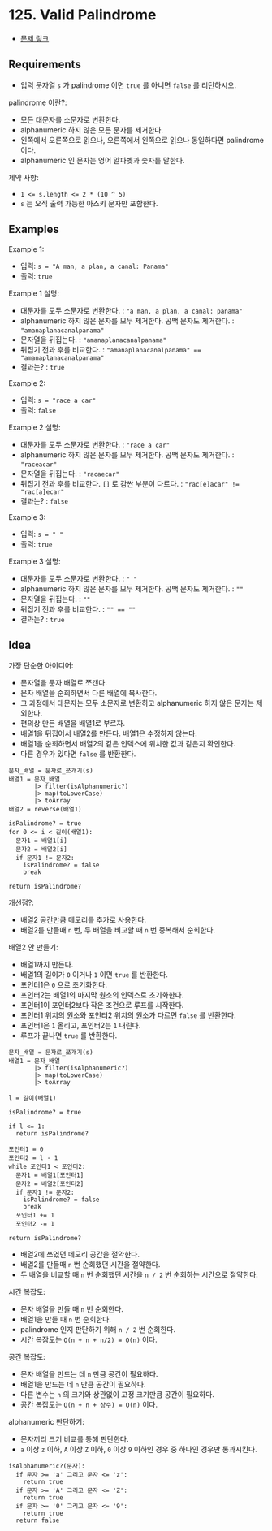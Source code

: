 # 125. Valid Palindrome

- [문제 링크](https://leetcode.com/problems/valid-palindrome/)

## Requirements

- 입력 문자열 `s` 가 palindrome 이면 `true` 를 아니면 `false` 를 리턴하시오.

palindrome 이란?:

- 모든 대문자를 소문자로 변환한다.
- alphanumeric 하지 않은 모든 문자를 제거한다.
- 왼쪽에서 오른쪽으로 읽으나, 오른쪽에서 왼쪽으로 읽으나 동일하다면 palindrome 이다.
- alphanumeric 인 문자는 영어 알파벳과 숫자를 말한다.

제약 사항:

- `1 <= s.length <= 2 * (10 ^ 5)`
- `s` 는 오직 출력 가능한 아스키 문자만 포함한다.

## Examples

Example 1:

- 입력: `s = "A man, a plan, a canal: Panama"`
- 출력: `true`

Example 1 설명:

- 대문자를 모두 소문자로 변환한다. :
  `"a man, a plan, a canal: panama"`
- alphanumeric 하지 않은 문자를 모두 제거한다.
  공백 문자도 제거한다. :
  `"amanaplanacanalpanama"`
- 문자열을 뒤집는다. :
  `"amanaplanacanalpanama"`
- 뒤집기 전과 후를 비교한다. :
  `"amanaplanacanalpanama" == "amanaplanacanalpanama"`
- 결과는? :
  `true`

Example 2:

- 입력: `s = "race a car"`
- 출력: `false`

Example 2 설명:

- 대문자를 모두 소문자로 변환한다. :
  `"race a car"`
- alphanumeric 하지 않은 문자를 모두 제거한다.
  공백 문자도 제거한다. :
  `"raceacar"`
- 문자열을 뒤집는다. :
  `"racaecar"`
- 뒤집기 전과 후를 비교한다. `[]` 로 감싼 부분이 다르다. :
  `"rac[e]acar" != "rac[a]ecar"`
- 결과는? :
  `false`

Example 3:

- 입력: `s = " "`
- 출력: `true`

Example 3 설명:

- 대문자를 모두 소문자로 변환한다. :
  `" "`
- alphanumeric 하지 않은 문자를 모두 제거한다.
  공백 문자도 제거한다. :
  `""`
- 문자열을 뒤집는다. :
  `""`
- 뒤집기 전과 후를 비교한다. :
  `"" == ""`
- 결과는? :
  `true`

## Idea

가장 단순한 아이디어:

- 문자열을 문자 배열로 쪼갠다.
- 문자 배열을 순회하면서 다른 배열에 복사한다.
- 그 과정에서 대문자는 모두 소문자로 변환하고 alphanumeric 하지 않은 문자는 제외한다.
- 편의상 만든 배열을 배열1로 부르자.
- 배열1을 뒤집어서 배열2를 만든다. 배열1은 수정하지 않는다.
- 배열1을 순회하면서 배열2의 같은 인덱스에 위치한 값과 같은지 확인한다.
- 다른 경우가 있다면 `false` 를 반환한다.

```text
문자_배열 = 문자로_쪼개기(s) 
배열1 = 문자_배열
       |> filter(isAlphanumeric?)
       |> map(toLowerCase)
       |> toArray
배열2 = reverse(배열1)

isPalindrome? = true
for 0 <= i < 길이(배열1):
  문자1 = 배열1[i]
  문자2 = 배열2[i]
  if 문자1 != 문자2:
    isPalindrome? = false
    break
    
return isPalindrome?
```

개선점?:

- 배열2 공간만큼 메모리를 추가로 사용한다.
- 배열2를 만들때 `n` 번, 두 배열을 비교할 때 `n` 번 중복해서 순회한다.

배열2 안 만들기:

- 배열1까지 만든다.
- 배열1의 길이가 `0` 이거나 `1` 이면 `true` 를 반환한다.
- 포인터1은 `0` 으로 초기화한다.
- 포인터2는 배열1의 마지막 원소의 인덱스로 초기화한다.
- 포인터1이 포인터2보다 작은 조건으로 루프를 시작한다.
- 포인터1 위치의 원소와 포인터2 위치의 원소가 다르면 `false` 를 반환한다.
- 포인터1은 `1` 올리고, 포인터2는 `1` 내린다.
- 루프가 끝나면 `true` 를 반환한다.

```text
문자_배열 = 문자로_쪼개기(s) 
배열1 = 문자_배열
       |> filter(isAlphanumeric?)
       |> map(toLowerCase)
       |> toArray

l = 길이(배열1)

isPalindrome? = true

if l <= 1:
  return isPalindrome?
  
포인터1 = 0
포인터2 = l - 1
while 포인터1 < 포인터2:
  문자1 = 배열1[포인터1]
  문자2 = 배열2[포인터2]
  if 문자1 != 문자2:
    isPalindrome? = false
    break
  포인터1 += 1
  포인터2 -= 1
    
return isPalindrome?
```

- 배열2에 쓰였던 메모리 공간을 절약한다.
- 배열2를 만들때 `n` 번 순회했던 시간을 절약한다.
- 두 배열을 비교할 때 `n` 번 순회했던 시간을 `n / 2` 번 순회하는 시간으로 절약한다.

시간 복잡도:

- 문자 배열을 만들 때 `n` 번 순회한다.
- 배열1을 만들 때 `n` 번 순회한다.
- palindrome 인지 판단하기 위해 `n / 2` 번 순회한다.
- 시간 복잠도는 `O(n + n + n/2) = O(n)` 이다.

공간 복잡도:

- 문자 배열을 만드는 데 `n` 만큼 공간이 필요하다.
- 배열1을 만드는 데 `n` 만큼 공간이 필요하다.
- 다른 변수는 `n` 의 크기와 상관없이 고정 크기만큼 공간이 필요하다.
- 공간 복잡도는 `O(n + n + 상수) = O(n)` 이다.

alphanumeric 판단하기:

- 문자끼리 크기 비교를 통해 판단한다.
- `a` 이상 `z` 이하, `A` 이상 `Z` 이하, `0` 이상 `9` 이하인 경우 중 하나인 경우만 통과시킨다.

```text
isAlphanumeric?(문자):
  if 문자 >= 'a' 그리고 문자 <= 'z':
    return true
  if 문자 >= 'A' 그리고 문자 <= 'Z':
    return true
  if 문자 >= '0' 그리고 문자 <= '9':
    return true
  return false
```
